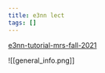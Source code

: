 ```yaml
---
title: e3nn lect
tags: []
---
```


[e3nn-tutorial-mrs-fall-2021](http://e3nn.org/e3nn-tutorial-mrs-fall-2021/)

![[general_info.png]]
